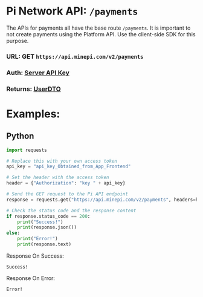 # Pi Network API: ```/payments```
The APIs for payments all have the base route ```/payments```. It is important to not create payments using the Platform API. Use the client-side SDK for this purpose.

### URL: GET ```https://api.minepi.com/v2/payments```
### Auth: [Server API Key](../authorization/Key.md)
### Returns: [UserDTO](../types/PaymentDTO.md)

# Examples:
## Python
```python
import requests

# Replace this with your own access token
api_key = "api_key_Obtained_from_App_Frontend"

# Set the header with the access token
header = {"Authorization": "key " + api_key}

# Send the GET request to the Pi API endpoint
response = requests.get("https://api.minepi.com/v2/payments", headers=header)

# Check the status code and the response content
if response.status_code == 200:
    print("Success!")
    print(response.json())
else:
    print("Error!")
    print(response.text)
```
Response On Success:
```
Success!
```
Response On Error:
```
Error!
```